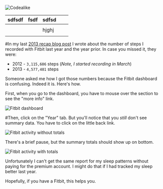 ![Codealike](http://testing.codealike.com/solution/DevCount/e9dab14f-ea39-4e3d-b0c9-f99aa3345304)

| sdfsdf | fsdf | sdfsd |   |   |
|--------|------|-------|---|---|
|        |      |       |   |   |
|        |      |  hjghj     |   |   |
|        |      |       |   |   |

#In my last [2013 recap blog post](/archive/2013/12/31/a-very-haacked-2013/) I wrote about the number of steps I recorded with Fitbit last year and the year prior. In case you missed it, they were:

* 2012 - `3,115,606` steps (_Note, I started recording in March_)
* 2013 - `4,577,481` steps

Someone asked me how I got those numbers because the Fitbit dashboard is confusing. Indeed it is. Here's how.

First, when you go to the dashboard, you have to mouse over the section to see the "more info" link.

![Fitbit dashboard](https://f.cloud.github.com/assets/19977/1831307/c0504040-7389-11e3-9f8d-dad258a544bf.png)

#Then, click on the "Year" tab. But you'll notice that you _still_ don't see summary data. You have to click on the little back link.

![Fitbit activity without totals](https://f.cloud.github.com/assets/19977/1831304/ba066dc2-7389-11e3-9ded-b2806c950283.png)

There's a brief pause, but the summary totals should show up on bottom.

![Fitbit activity with totals](https://f.cloud.github.com/assets/19977/1831308/ca8072a6-7389-11e3-9d8b-e538440bdc13.png)

Unfortunately I can't get the same report for my sleep patterns without paying for the premium account. I might do that if I had tracked my sleep better last year.

Hopefully, if you have a Fitbit, this helps you.
